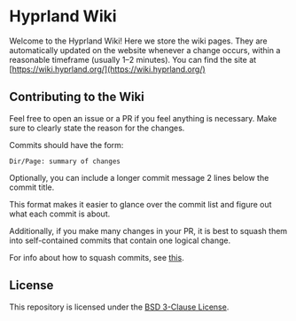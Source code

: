 # Hyprland Wiki

Welcome to the Hyprland Wiki! Here we store the wiki pages. They are automatically updated on the
website whenever a change occurs, within a reasonable timeframe (usually 1–2 minutes).
You can find the site at [https://wiki.hyprland.org/](https://wiki.hyprland.org/)

## Contributing to the Wiki

Feel free to open an issue or a PR if you feel anything is necessary.
Make sure to clearly state the reason for the changes.

Commits should have the form:

`Dir/Page: summary of changes`

Optionally, you can include a longer commit message 2 lines below the commit
title.

This format makes it easier to glance over the commit list and figure out what
each commit is about.

Additionally, if you make many changes in your PR, it is best to squash them
into self-contained commits that contain one logical change.

For info about how to squash commits, see [this](https://stackoverflow.com/a/5189600).

## License

This repository is licensed under the [BSD 3-Clause License](./LICENSE).
